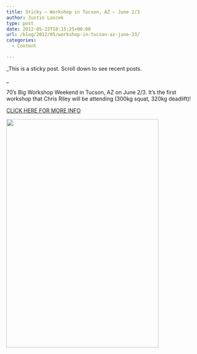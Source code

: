 ```yaml
---
title: Sticky – Workshop in Tucson, AZ — June 2/3
author: Justin Lascek
type: post
date: 2012-05-22T18:15:25+00:00
url: /blog/2012/05/workshop-in-tucson-az-june-23/
categories:
  - Content

---
```

_This is a sticky post. Scroll down to see recent posts.
  
_ 
  

  
70&#8217;s Big Workshop Weekend in Tucson, AZ on June 2/3. It&#8217;s the first workshop that Chris Riley will be attending (300kg squat, 320kg deadlift)!
  
<a href="/programming/workshop-weekend-tucson-az-june-23/" target="_blank">CLICK HERE FOR MORE INFO</a>
  

  
[<img data-attachment-id="6847" data-permalink="/blog/2012/05/workshop-in-tucson-az-june-23/tetm6245-f7-2/" data-orig-file="/2012/05/tetm6245.f7.jpg" data-orig-size="480,720" data-comments-opened="1" data-image-meta="{&quot;aperture&quot;:&quot;0&quot;,&quot;credit&quot;:&quot;&quot;,&quot;camera&quot;:&quot;&quot;,&quot;caption&quot;:&quot;&quot;,&quot;created_timestamp&quot;:&quot;0&quot;,&quot;copyright&quot;:&quot;&quot;,&quot;focal_length&quot;:&quot;0&quot;,&quot;iso&quot;:&quot;0&quot;,&quot;shutter_speed&quot;:&quot;0&quot;,&quot;title&quot;:&quot;&quot;}" data-image-title="tetm6245.f7" data-image-description="" data-medium-file="/2012/05/tetm6245.f7-133x200.jpg" data-large-file="/2012/05/tetm6245.f7-400x600.jpg" src="/2012/05/tetm6245.f7-400x600.jpg" alt="" title="tetm6245.f7" width="400" height="600" class="aligncenter size-large wp-image-6847" srcset="/2012/05/tetm6245.f7-400x600.jpg 400w, /2012/05/tetm6245.f7-100x150.jpg 100w, /2012/05/tetm6245.f7-133x200.jpg 133w, /2012/05/tetm6245.f7.jpg 480w" sizes="(max-width: 400px) 100vw, 400px" />][1]

 [1]: /2012/05/tetm6245.f7.jpg
